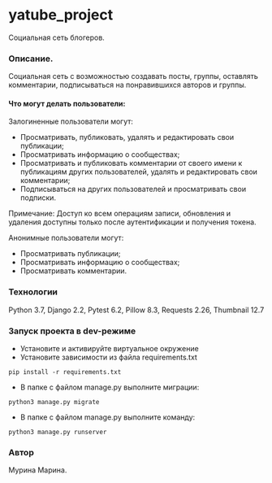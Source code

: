# yatube_project
Социальная сеть блогеров.

### Описание.
Социальная сеть с возможностью создавать посты, группы, оставлять комментарии, подписываться на понравившихся авторов и группы.

#### Что могут делать пользователи:

Залогиненные пользователи могут:
- Просматривать, публиковать, удалять и редактировать свои публикации;
- Просматривать информацию о сообществах;
- Просматривать и публиковать комментарии от своего имени к публикациям других пользователей, удалять и редактировать свои комментарии;
- Подписываться на других пользователей и просматривать свои подписки.

Примечание: Доступ ко всем операциям записи, обновления и удаления доступны только после аутентификации и получения токена.

Анонимные пользователи могут:
- Просматривать публикации;
- Просматривать информацию о сообществах;
- Просматривать комментарии.

### Технологии
Python 3.7, Django 2.2, Pytest 6.2, Pillow 8.3, Requests 2.26, Thumbnail 12.7

### Запуск проекта в dev-режиме
- Установите и активируйте виртуальное окружение
- Установите зависимости из файла requirements.txt
```
pip install -r requirements.txt
``` 
- В папке с файлом manage.py выполните миграции:
```
python3 manage.py migrate
```
- В папке с файлом manage.py выполните команду:
```
python3 manage.py runserver
```
### Автор
Мурина Марина.
